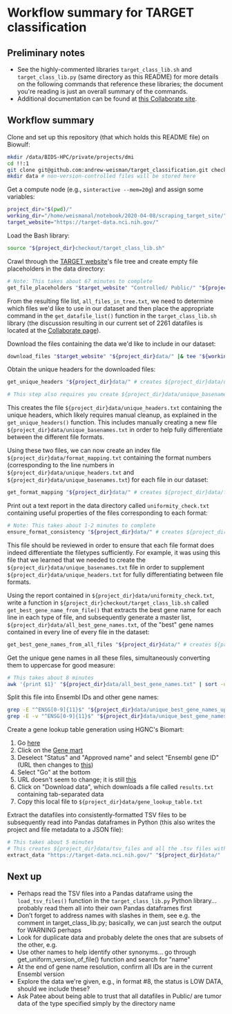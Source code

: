 # Workflow summary for TARGET classification

## Preliminary notes

* See the highly-commented libraries `target_class_lib.sh` and `target_class_lib.py` (same directory as this README) for more details on the following commands that reference these libraries; the document you're reading is just an overall summary of the commands.
* Additional documentation can be found at [this Collaborate site](https://collaborate.nci.nih.gov/x/kJHrDg).

## Workflow summary

Clone and set up this repository (that which holds this README file) on Biowulf:

```bash
mkdir /data/BIDS-HPC/private/projects/dmi
cd !!:1
git clone git@github.com:andrew-weisman/target_classification.git checkout
mkdir data # non-version-controlled files will be stored here
```

Get a compute node (e.g., `sinteractive --mem=20g`) and assign some variables:

```bash
project_dir="$(pwd)/"
working_dir="/home/weismanal/notebook/2020-04-08/scraping_target_site/"
target_website="https://target-data.nci.nih.gov/"
```

Load the Bash library:

```bash
source "${project_dir}checkout/target_class_lib.sh"
```

Crawl through the [TARGET website](https://target-data.nci.nih.gov)'s file tree and create empty file placeholders in the data directory:

```bash
# Note: This takes about 67 minutes to complete
get_file_placeholders "$target_website" "Controlled/ Public/" "${project_dir}data/" |& tee "${working_dir}get_file_placeholders_out_and_err.txt" # creates ${project_dir}data/all_files_in_tree.txt
```

From the resulting file list, `all_files_in_tree.txt`, we need to determine which files we'd like to use in our dataset and then place the appropriate command in the `get_datafile_list()` function in the `target_class_lib.sh` library (the discussion resulting in our current set of 2261 datafiles is located at the [Collaborate page](https://collaborate.nci.nih.gov/x/kJHrDg)).

Download the files containing the data we'd like to include in our dataset:

```bash
download_files "$target_website" "${project_dir}data/" |& tee "${working_dir}download_files_out_and_err.txt"
```

Obtain the unique headers for the downloaded files:

```bash
get_unique_headers "${project_dir}data/" # creates ${project_dir}data/unique_headers.txt

# This step also requires you create ${project_dir}data/unique_basenames.txt as well, as described below and in the function comments
```

This creates the file `${project_dir}data/unique_headers.txt` containing the unique headers, which likely requires manual cleanup, as explained in the `get_unique_headers()` function. This includes manually creating a new file `${project_dir}data/unique_basenames.txt` in order to help fully differentiate between the different file formats.

Using these two files, we can now create an index file `${project_dir}data/format_mapping.txt` containing the format numbers (corresponding to the line numbers in `${project_dir}data/unique_headers.txt` and `${project_dir}data/unique_basenames.txt`) for each file in our dataset:

```bash
get_format_mapping "${project_dir}data/" # creates ${project_dir}data/format_mapping.txt
```

Print out a text report in the data directory called `uniformity_check.txt` containing useful properties of the files corresponding to each format:

```bash
# Note: This takes about 1-2 minutes to complete
ensure_format_consistency "${project_dir}data/" # creates ${project_dir}data/uniformity_check.txt
```

This file should be reviewed in order to ensure that each file format does indeed differentiate the filetypes sufficiently. For example, it was using this file that we learned that we needed to create the `${project_dir}data/unique_basenames.txt` file in order to supplement `${project_dir}data/unique_headers.txt` for fully differentiating between file formats.

Using the report contained in `${project_dir}data/uniformity_check.txt`, write a function in `${project_dir}checkout/target_class_lib.sh` called `get_best_gene_name_from_file()` that extracts the best gene name for each line in each type of file, and subsequently generate a master list, `${project_dir}data/all_best_gene_names.txt`, of the "best" gene names contained in every line of every file in the dataset:

```bash
get_best_gene_names_from_all_files "${project_dir}data/" # creates ${project_dir}data/all_best_gene_names.txt
```

Get the unique gene names in all these files, simultaneously converting them to uppercase for good measure:

```bash
# This takes about 8 minutes
awk '{print $1}' "${project_dir}data/all_best_gene_names.txt" | sort -u | awk '{print toupper($1)}' | sort -u > "${project_dir}data/unique_best_gene_names_uppercase.txt" # 128,610 of these
```

Split this file into Ensembl IDs and other gene names:

```bash
grep -E "^ENSG[0-9]{11}$" "${project_dir}data/unique_best_gene_names_uppercase.txt" > "${project_dir}data/unique_ensembl_ids.txt" # 73,615 of these
grep -E -v "^ENSG[0-9]{11}$" "${project_dir}data/unique_best_gene_names_uppercase.txt" > "${project_dir}data/unique_other_names.txt" # 54,995 of these
```

Create a gene lookup table generation using HGNC's Biomart:

 1. Go [here](https://biomart.genenames.org)
 1. Click on the [Gene mart](https://biomart.genenames.org/martform/#!/default/HGNC?datasets=hgnc_gene_mart)
 1. Deselect "Status" and "Approved name" and select "Ensembl gene ID" (URL then changes to [this](https://biomart.genenames.org/martform/#!/default/HGNC?datasets=hgnc_gene_mart&attributes=hgnc_gene__hgnc_gene_id_1010%2Chgnc_gene__approved_symbol_1010%2Chgnc_gene__ensembl_gene__ensembl_gene_id_104))
 1. Select "Go" at the bottom
 1. URL doesn't seem to change; it is still [this](https://biomart.genenames.org/martform/#!/default/HGNC?datasets=hgnc_gene_mart&attributes=hgnc_gene__hgnc_gene_id_1010%2Chgnc_gene__approved_symbol_1010%2Chgnc_gene__ensembl_gene__ensembl_gene_id_104)
 1. Click on "Download data", which downloads a file called `results.txt` containing tab-separated data
 1. Copy this local file to `${project_dir}data/gene_lookup_table.txt`

Extract the datafiles into consistently-formatted TSV files to be subsequently read into Pandas dataframes in Python (this also writes the project and file metadata to a JSON file):

```bash
# This takes about 5 minutes
# This creates ${project_dir}data/tsv_files and all the .tsv files within it, as well as ${project_dir}data/metadata.json
extract_data "https://target-data.nci.nih.gov/" "${project_dir}data/" |& tee "${working_dir}extract_data_out_and_err.txt"
```

## Next up

* Perhaps read the TSV files into a Pandas dataframe using the `load_tsv_files()` function in the `target_class_lib.py` Python library... probably read them all into their own Pandas dataframes first
* Don’t forget to address names with slashes in them, see e.g. the comment in target_class_lib.py; basically, we can just search the output for WARNING perhaps
* Look for duplicate data and probably delete the ones that are subsets of the other, e.g.
* Use other names to help identify other synonyms... go through get_uniform_version_of_file() function and search for "name"
* At the end of gene name resolution, confirm all IDs are in the current Ensembl version
* Explore the data we're given, e.g., in format #8, the status is LOW DATA, should we include these?
* Ask Patee about being able to trust that all datafiles in Public/ are tumor data of the type specified simply by the directory name
